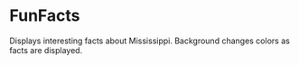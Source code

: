 # FunFacts
Displays interesting facts about Mississippi.
Background changes colors as facts are displayed.
